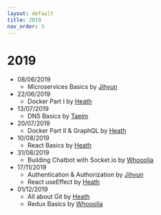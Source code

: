 ```yaml
---
layout: default
title: 2019
nav_order: 3
---
```


# 2019

- 08/06/2019
    - Microservices Basics by [Jihyun](https://github.com/jihyun-um)
- 22/06/2019
    - Docker Part I by [Heath](https://github.com/heathryu)
- 13/07/2019
    - DNS Basics by [Taeim](https://github.com/kwontaeim)
- 20/07/2019
    - Docker Part II & GraphQL by [Heath](https://github.com/heathryu)
- 10/08/2019
    - React Basics by [Heath](https://github.com/heathryu)
- 31/08/2019
    - Building Chatbot with Socket.io by [Whooolia](https://github.com/Whooolia)
- 17/11/2019
    - Authentication & Authorization by [Jihyun](https://github.com/jihyun-um)
    - React useEffect by [Heath](https://github.com/heathryu)
- 01/12/2019
    - All about Git by [Heath](https://github.com/heathryu)
    - Redux Basics by [Whooolia](https://github.com/Whooolia)